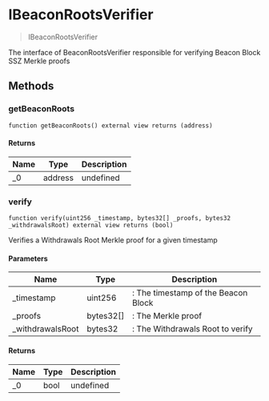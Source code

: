 # IBeaconRootsVerifier



> IBeaconRootsVerifier

The interface of BeaconRootsVerifier  responsible for verifying Beacon Block SSZ Merkle proofs



## Methods

### getBeaconRoots

```solidity
function getBeaconRoots() external view returns (address)
```






#### Returns

| Name | Type | Description |
|---|---|---|
| _0 | address | undefined |

### verify

```solidity
function verify(uint256 _timestamp, bytes32[] _proofs, bytes32 _withdrawalsRoot) external view returns (bool)
```

Verifies a Withdrawals Root Merkle proof for a given timestamp



#### Parameters

| Name | Type | Description |
|---|---|---|
| _timestamp | uint256 | : The timestamp of the Beacon Block |
| _proofs | bytes32[] | : The Merkle proof |
| _withdrawalsRoot | bytes32 | : The Withdrawals Root to verify |

#### Returns

| Name | Type | Description |
|---|---|---|
| _0 | bool | undefined |




